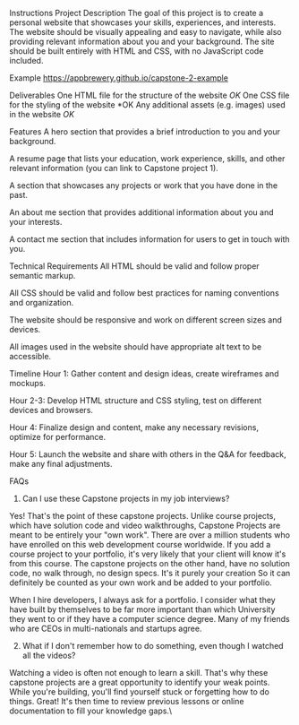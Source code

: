 Instructions
Project Description
The goal of this project is to create a personal website that showcases your skills, experiences, and interests. The website should be visually appealing and easy to navigate, while also providing relevant information about you and your background. The site should be built entirely with HTML and CSS, with no JavaScript code included.



Example
https://appbrewery.github.io/capstone-2-example



Deliverables
One HTML file for the structure of the website *OK*
One CSS file for the styling of the website *OK
Any additional assets (e.g. images) used in the website *OK*



Features
A hero section that provides a brief introduction to you and your background.

A resume page that lists your education, work experience, skills, and other relevant information (you can link to Capstone project 1).

A section that showcases any projects or work that you have done in the past.

An about me section that provides additional information about you and your interests.

A contact me section that includes information for users to get in touch with you.



Technical Requirements
All HTML should be valid and follow proper semantic markup.

All CSS should be valid and follow best practices for naming conventions and organization.

The website should be responsive and work on different screen sizes and devices.

All images used in the website should have appropriate alt text to be accessible.



Timeline
Hour 1: Gather content and design ideas, create wireframes and mockups.

Hour 2-3: Develop HTML structure and CSS styling, test on different devices and browsers.

Hour 4: Finalize design and content, make any necessary revisions, optimize for performance.

Hour 5: Launch the website and share with others in the Q&A for feedback, make any final adjustments.



FAQs
1. Can I use these Capstone projects in my job interviews?

Yes! That's the point of these capstone projects. Unlike course projects, which have solution code and video walkthroughs, Capstone Projects are meant to be entirely your "own work". There are over a million students who have enrolled on this web development course worldwide. If you add a course project to your portfolio, it's very likely that your client will know it's from this course. The capstone projects on the other hand, have no solution code, no walk through, no design specs. It's it purely your creation So it can definitely be counted as your own work and be added to your portfolio.

When I hire developers, I always ask for a portfolio. I consider what they have built by themselves to be far more important than which University they went to or if they have a computer science degree. Many of my friends who are CEOs in multi-nationals and startups agree.



2. What if I don't remember how to do something, even though I watched all the videos?

Watching a video is often not enough to learn a skill. That's why these capstone projects are a great opportunity to identify your weak points. While you're building, you'll find yourself stuck or forgetting how to do things. Great! It's then time to review previous lessons or online documentation to fill your knowledge gaps.\

